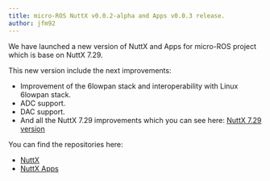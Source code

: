 ```yaml
---
title: micro-ROS NuttX v0.0.2-alpha and Apps v0.0.3 release.
author: jfm92
---
```


We have launched a new version of NuttX and Apps for micro-ROS project which is base on NuttX 7.29.

This new version include the next improvements:
- Improvement of the 6lowpan stack and interoperability with Linux 6lowpan stack.
- ADC support.
- DAC support.
- And all the NuttX 7.29 improvements which you can see here: [NuttX 7.29 version](https://nuttx.apache.org/releases/7.29/)

You can find the repositories here:

- [NuttX](https://github.com/micro-ROS/NuttX)
- [NuttX Apps](https://github.com/micro-ROS/nuttx_apps)

